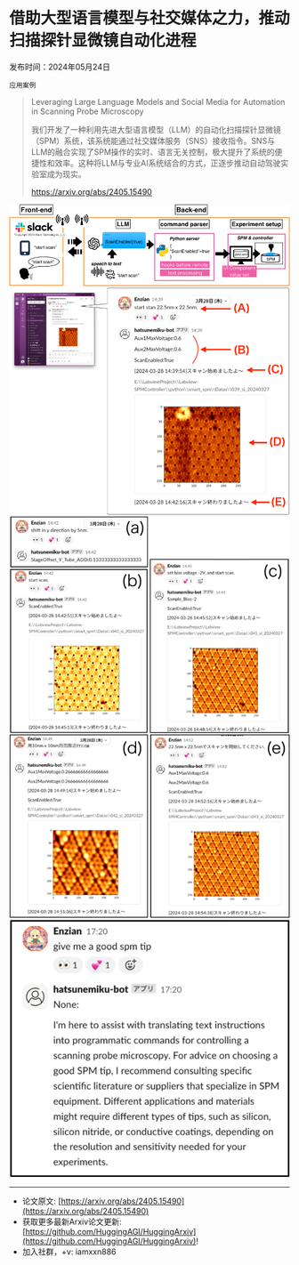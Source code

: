 # 借助大型语言模型与社交媒体之力，推动扫描探针显微镜自动化进程
发布时间：2024年05月24日

`应用案例`
> Leveraging Large Language Models and Social Media for Automation in Scanning Probe Microscopy
>
> 我们开发了一种利用先进大型语言模型（LLM）的自动化扫描探针显微镜（SPM）系统，该系统能通过社交媒体服务（SNS）接收指令。SNS与LLM的融合实现了SPM操作的实时、语言无关控制，极大提升了系统的便捷性和效率。这种将LLM与专业AI系统结合的方式，正逐步推动自动驾驶实验室成为现实。
>
> https://arxiv.org/abs/2405.15490

![](https://raw.githubusercontent.com/HuggingAGI/HuggingArxiv/main/paper_images/2405.15490/x1.png)
![](https://raw.githubusercontent.com/HuggingAGI/HuggingArxiv/main/paper_images/2405.15490/x2.png)
![](https://raw.githubusercontent.com/HuggingAGI/HuggingArxiv/main/paper_images/2405.15490/x3.png)
![](https://raw.githubusercontent.com/HuggingAGI/HuggingArxiv/main/paper_images/2405.15490/x4.png)

<hr />

- 论文原文: [https://arxiv.org/abs/2405.15490](https://arxiv.org/abs/2405.15490)
- 获取更多最新Arxiv论文更新: [https://github.com/HuggingAGI/HuggingArxiv](https://github.com/HuggingAGI/HuggingArxiv)!
- 加入社群，+v: iamxxn886
